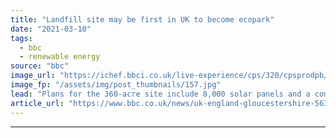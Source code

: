 ```yaml
---
title: "Landfill site may be first in UK to become ecopark"
date: "2021-03-10"
tags: 
  - bbc
  - renewable energy
source: "bbc"
image_url: "https://ichef.bbci.co.uk/live-experience/cps/320/cpsprodpb/54D8/production/_102002712_gettyimages-845816364.jpg"
image_fp: "/assets/img/post_thumbnails/157.jpg"
lead: "Plans for the 360-acre site include 8,000 solar panels and a composting site."
article_url: "https://www.bbc.co.uk/news/uk-england-gloucestershire-56333055"
---
```


---
